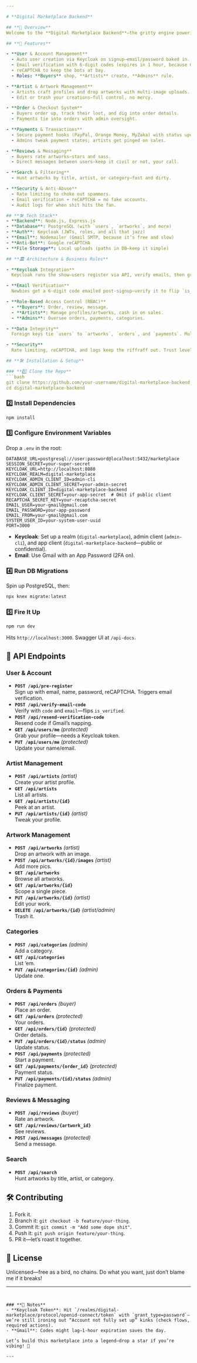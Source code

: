 ```yaml
---

# **Digital Marketplace Backend**

## **📌 Overview**
Welcome to the **Digital Marketplace Backend**—the gritty engine powering a platform where artists sling their masterpieces and buyers scoop ‘em up. Built with **Node.js, Express.js, and PostgreSQL**, this bad boy’s locked and loaded with Keycloak for auth, Nodemailer for email blasts, and a battle-hardened API that’s ready to scale.

## **🚀 Features**

- **User & Account Management**
  - Auto user creation via Keycloak on signup—email/password baked in.
  - Email verification with 6-digit codes (expires in 1 hour, because Gmail’s a slacker).
  - reCAPTCHA to keep the bots at bay.
  - Roles: **Buyers** shop, **Artists** create, **Admins** rule.

- **Artist & Artwork Management**
  - Artists craft profiles and drop artworks with multi-image uploads.
  - Edit or trash your creations—full control, no mercy.

- **Order & Checkout System**
  - Buyers order up, track their loot, and dig into order details.
  - Payments tie into orders with admin oversight.

- **Payments & Transactions**
  - Secure payment hooks (PayPal, Orange Money, MyZaka) with status updates.
  - Admins tweak payment states; artists get pinged on sales.

- **Reviews & Messaging**
  - Buyers rate artworks—stars and sass.
  - Direct messages between users—keep it civil or not, your call.

- **Search & Filtering**
  - Hunt artworks by title, artist, or category—fast and dirty.

- **Security & Anti-Abuse**
  - Rate limiting to choke out spammers.
  - Email verification + reCAPTCHA = no fake accounts.
  - Audit logs for when shit hits the fan.

## **🛠 Tech Stack**
- **Backend**: Node.js, Express.js
- **Database**: PostgreSQL (with `users`, `artworks`, and more)
- **Auth**: Keycloak (JWTs, roles, and all that jazz)
- **Email**: Nodemailer (Gmail SMTP, because it’s free and slow)
- **Anti-Bot**: Google reCAPTCHA
- **File Storage**: Local uploads (paths in DB—keep it simple)

## **🏛️ Architecture & Business Rules**

- **Keycloak Integration**  
  Keycloak runs the show—users register via API, verify emails, then grab tokens with `grant_type=password`. Protected endpoints (`/api/users/me`, etc.) demand a valid JWT with `keycloak.protect()`. Roles (`buyer`, `artist`, `admin`) gatekeep access.

- **Email Verification**  
  Newbies get a 6-digit code emailed post-signup—verify it to flip `is_verified` to `true` and unlock the good stuff. Codes last 1 hour (extended from 10 mins—Gmail delays suck).

- **Role-Based Access Control (RBAC)**  
  - **Buyers**: Order, review, message.
  - **Artists**: Manage profiles/artworks, cash in on sales.
  - **Admins**: Oversee orders, payments, categories.

- **Data Integrity**  
  Foreign keys tie `users` to `artworks`, `orders`, and `payments`. Multi-image support via `artwork_images`.

- **Security**  
  Rate limiting, reCAPTCHA, and logs keep the riffraff out. Trust levels (`NEW`, `VERIFIED`) scale with user actions.

## **🛠 Installation & Setup**

### **1️⃣ Clone the Repo**
```bash
git clone https://github.com/your-username/digital-marketplace-backend.git
cd digital-marketplace-backend
```

### **2️⃣ Install Dependencies**
```bash
npm install
```

### **3️⃣ Configure Environment Variables**
Drop a `.env` in the root:
```env
DATABASE_URL=postgresql://user:password@localhost:5432/marketplace
SESSION_SECRET=your-super-secret
KEYCLOAK_URL=http://localhost:8080
KEYCLOAK_REALM=digital-marketplace
KEYCLOAK_ADMIN_CLIENT_ID=admin-cli
KEYCLOAK_ADMIN_CLIENT_SECRET=your-admin-secret
KEYCLOAK_CLIENT_ID=digital-marketplace-backend
KEYCLOAK_CLIENT_SECRET=your-app-secret  # Omit if public client
RECAPTCHA_SECRET_KEY=your-recaptcha-secret
EMAIL_USER=your-gmail@gmail.com
EMAIL_PASSWORD=your-app-password
EMAIL_FROM=your-gmail@gmail.com
SYSTEM_USER_ID=your-system-user-uuid
PORT=3000
```

- **Keycloak**: Set up a realm (`digital-marketplace`), admin client (`admin-cli`), and app client (`digital-marketplace-backend`—public or confidential).
- **Email**: Use Gmail with an App Password (2FA on).

### **4️⃣ Run DB Migrations**
Spin up PostgreSQL, then:
```bash
npx knex migrate:latest
```

### **5️⃣ Fire It Up**
```bash
npm run dev
```
Hits `http://localhost:3000`. Swagger UI at `/api-docs`.

## **📌 API Endpoints**

### **User & Account**
- **`POST /api/pre-register`**  
  Sign up with email, name, password, reCAPTCHA. Triggers email verification.
- **`POST /api/verify-email-code`**  
  Verify with `code` and `email`—flips `is_verified`.
- **`POST /api/resend-verification-code`**  
  Resend code if Gmail’s napping.
- **`GET /api/users/me`** *(protected)*  
  Grab your profile—needs a Keycloak token.
- **`PUT /api/users/me`** *(protected)*  
  Update your name/email.

### **Artist Management**
- **`POST /api/artists`** *(artist)*  
  Create your artist profile.
- **`GET /api/artists`**  
  List all artists.
- **`GET /api/artists/{id}`**  
  Peek at an artist.
- **`PUT /api/artists/{id}`** *(artist)*  
  Tweak your profile.

### **Artwork Management**
- **`POST /api/artworks`** *(artist)*  
  Drop an artwork with an image.
- **`POST /api/artworks/{id}/images`** *(artist)*  
  Add more pics.
- **`GET /api/artworks`**  
  Browse all artworks.
- **`GET /api/artworks/{id}`**  
  Scope a single piece.
- **`PUT /api/artworks/{id}`** *(artist)*  
  Edit your work.
- **`DELETE /api/artworks/{id}`** *(artist/admin)*  
  Trash it.

### **Categories**
- **`POST /api/categories`** *(admin)*  
  Add a category.
- **`GET /api/categories`**  
  List ‘em.
- **`PUT /api/categories/{id}`** *(admin)*  
  Update one.

### **Orders & Payments**
- **`POST /api/orders`** *(buyer)*  
  Place an order.
- **`GET /api/orders`** *(protected)*  
  Your orders.
- **`GET /api/orders/{id}`** *(protected)*  
  Order details.
- **`PUT /api/orders/{id}/status`** *(admin)*  
  Update status.
- **`POST /api/payments`** *(protected)*  
  Start a payment.
- **`GET /api/payments/{order_id}`** *(protected)*  
  Payment status.
- **`PUT /api/payments/{id}/status`** *(admin)*  
  Finalize payment.

### **Reviews & Messaging**
- **`POST /api/reviews`** *(buyer)*  
  Rate an artwork.
- **`GET /api/reviews/{artwork_id}`**  
  See reviews.
- **`POST /api/messages`** *(protected)*  
  Send a message.

### **Search**
- **`POST /api/search`**  
  Hunt artworks by title, artist, or category.

## **🛠 Contributing**
1. Fork it.
2. Branch it: `git checkout -b feature/your-thing`.
3. Commit it: `git commit -m "Add some dope shit"`.
4. Push it: `git push origin feature/your-thing`.
5. PR it—let’s roast it together.

## **📜 License**
Unlicensed—free as a bird, no chains. Do what you want, just don’t blame me if it breaks!

---
```


### **📌 Notes**
- **Keycloak Token**: Hit `/realms/digital-marketplace/protocol/openid-connect/token` with `grant_type=password`—we’re still ironing out “Account not fully set up” kinks (check flows, required actions).
- **Gmail**: Codes might lag—1-hour expiration saves the day.

Let’s build this marketplace into a legend—drop a star if you’re vibing! 🚀

---